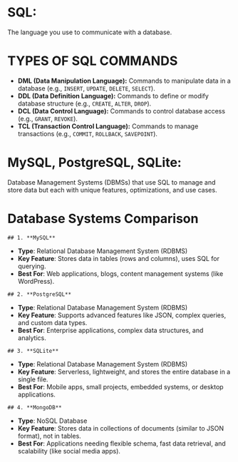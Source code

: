 
# SQL:
 The language you use to communicate with a database.

# TYPES OF SQL COMMANDS

 - **DML (Data Manipulation Language):** Commands to manipulate data in a database (e.g., `INSERT`, `UPDATE`, `DELETE`, `SELECT`).  
 - **DDL (Data Definition Language):** Commands to define or modify database structure (e.g., `CREATE`, `ALTER`, `DROP`).  
 - **DCL (Data Control Language):** Commands to control database access (e.g., `GRANT`, `REVOKE`).  
 - **TCL (Transaction Control Language):** Commands to manage transactions (e.g., `COMMIT`, `ROLLBACK`, `SAVEPOINT`).

# MySQL, PostgreSQL, SQLite: 
 Database Management Systems (DBMSs) that use SQL to manage and store data but each with unique features, optimizations, and use cases.

 # Database Systems Comparison

    ## 1. **MySQL** 
   - **Type**: Relational Database Management System (RDBMS)
   - **Key Feature**: Stores data in tables (rows and columns), uses SQL for querying.
   - **Best For**: Web applications, blogs, content management systems (like WordPress).

    ## 2. **PostgreSQL**
   - **Type**: Relational Database Management System (RDBMS)
   - **Key Feature**: Supports advanced features like JSON, complex queries, and custom data types.
   - **Best For**: Enterprise applications, complex data structures, and analytics.

    ## 3. **SQLite**
   - **Type**: Relational Database Management System (RDBMS)
   - **Key Feature**: Serverless, lightweight, and stores the entire database in a single file.
   - **Best For**: Mobile apps, small projects, embedded systems, or desktop applications.

    ## 4. **MongoDB**
   - **Type**: NoSQL Database
   - **Key Feature**: Stores data in collections of documents (similar to JSON format), not in tables.
   - **Best For**: Applications needing flexible schema, fast data retrieval, and scalability (like social media apps).

